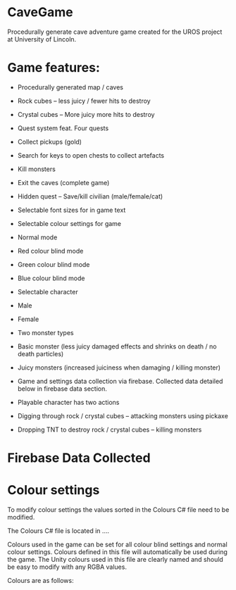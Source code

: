 # CaveGame
Procedurally generate cave adventure game created for the UROS project at University of Lincoln.

# Game features:
-	Procedurally generated map / caves
  -	Rock cubes – less juicy / fewer hits to destroy
  -	Crystal cubes – More juicy more hits to destroy
  
-	Quest system feat. Four quests
  -	Collect pickups (gold)
  -	Search for keys to open chests to collect artefacts
  -	Kill monsters
  -	Exit the caves (complete game)
  -	Hidden quest – Save/kill civilian (male/female/cat)
  
-	Selectable font sizes for in game text

-	Selectable colour settings for game
  -	Normal mode
  -	Red colour blind mode
  -	Green colour blind mode
  -	Blue colour blind mode
  
-	Selectable character
  -	Male
  -	Female
  
-	Two monster types
  -	Basic monster (less juicy damaged effects and shrinks on death / no death particles)
  -	Juicy monsters (increased juiciness when damaging / killing monster)
  
-	Game and settings data collection via firebase. Collected data detailed below in firebase data section.

-	Playable character has two actions
  -	Digging through rock / crystal cubes – attacking monsters using pickaxe
  -	Dropping TNT to destroy rock / crystal cubes – killing monsters

# Firebase Data Collected

# Colour settings
To modify colour settings the values sorted in the Colours C# file need to be modified.

The Colours C# file is located in ….

Colours used in the game can be set for all colour blind settings and normal colour settings. Colours defined in this file will automatically be used during the game. The Unity colours used in this file are clearly named and should be easy to modify with any RGBA values.

Colours are as follows:
